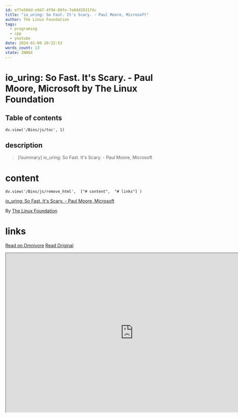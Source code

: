 ```yaml
---
id: effe50dd-e947-4f94-89fe-7e8dd2831f4c
title: "io_uring: So Fast. It's Scary. - Paul Moore, Microsoft"
author: The Linux Foundation
tags:
  - programing
  - cpp
  - youtube
date: 2024-01-08 20:22:53
words_count: 13
state: INBOX
---
```


# io_uring: So Fast. It's Scary. - Paul Moore, Microsoft by The Linux Foundation
## Table of contents
```dataviewjs 
dv.view('/Bins/js/toc', 1) 
```


## description
>[!summary] 
> io_uring: So Fast. It's Scary. - Paul Moore, Microsoft


# content
```dataviewjs 
dv.view('/Bins/js/remove_html',  ["# content",  "# links"] ) 
```
[io\_uring: So Fast. It's Scary. - Paul Moore, Microsoft](https://www.youtube.com/watch?v=AaaH6skUEI8)

By [The Linux Foundation](https://www.youtube.com/@LinuxfoundationOrg)



# links
[Read on Omnivore](https://omnivore.app/me/https-www-youtube-com-watch-v-aaa-h-6-sk-uei-8-18cea502dcd)
[Read Original](https://www.youtube.com/watch?v=AaaH6skUEI8)

<iframe src="https://www.youtube.com/watch?v=AaaH6skUEI8"  width="800" height="500"></iframe>
